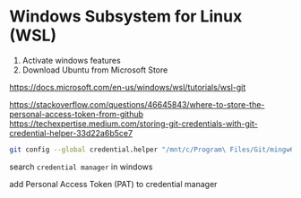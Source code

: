 # Windows Subsystem for Linux (WSL)

1. Activate windows features
2. Download Ubuntu from Microsoft Store


https://docs.microsoft.com/en-us/windows/wsl/tutorials/wsl-git

https://stackoverflow.com/questions/46645843/where-to-store-the-personal-access-token-from-github
https://techexpertise.medium.com/storing-git-credentials-with-git-credential-helper-33d22a6b5ce7

```bash
git config --global credential.helper "/mnt/c/Program\ Files/Git/mingw64/libexec/git-core/git-credential-manager-core.exe"
```

search `credential manager` in windows

add Personal Access Token (PAT) to credential manager
